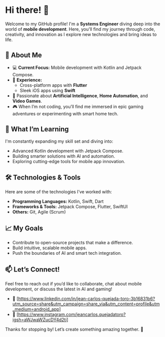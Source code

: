 # Hi there! 👋

Welcome to my GitHub profile! I'm a **Systems Engineer** diving deep into the world of **mobile development**. Here, you'll find my journey through code, creativity, and innovation as I explore new technologies and bring ideas to life.

## 🚀 About Me

- 💻 **Current Focus:** Mobile development with Kotlin and Jetpack Compose.
- 🌟 **Experience:**
  - Cross-platform apps with **Flutter**
  - Sleek iOS apps using **Swift**
- 🤖 Passionate about **Artificial Intelligence**, **Home Automation**, and **Video Games**.
- 🎮 When I’m not coding, you’ll find me immersed in epic gaming adventures or experimenting with smart home tech.

## 🌱 What I’m Learning

I'm constantly expanding my skill set and diving into:
- Advanced Kotlin development with Jetpack Compose.
- Building smarter solutions with AI and automation.
- Exploring cutting-edge tools for mobile app innovation.

## 🛠️ Technologies & Tools

Here are some of the technologies I’ve worked with:

- **Programming Languages:** Kotlin, Swift, Dart
- **Frameworks & Tools:** Jetpack Compose, Flutter, SwiftUI
- **Others:** Git, Agile (Scrum)

## 📈 My Goals

- Contribute to open-source projects that make a difference.
- Build intuitive, scalable mobile apps.
- Push the boundaries of AI and smart tech integration.

## 📫 Let’s Connect!

Feel free to reach out if you’d like to collaborate, chat about mobile development, or discuss the latest in AI and gaming!

- 💌 [https://www.linkedin.com/in/jean-carlos-quejada-toro-3b16831b6?utm_source=share&utm_campaign=share_via&utm_content=profile&utm_medium=android_app]
- 💬 [https://www.instagram.com/jeancarlos.quejadatoro?igsh=aWJwaWZucDY4d2ti]

Thanks for stopping by! Let’s create something amazing together. 🚀



<!---
JeanCarlosT/JeanCarlosT is a ✨ special ✨ repository because its `README.md` (this file) appears on your GitHub profile.
You can click the Preview link to take a look at your changes.
--->
